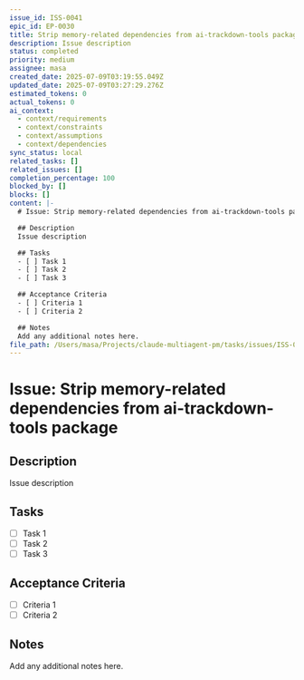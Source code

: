 ```yaml
---
issue_id: ISS-0041
epic_id: EP-0030
title: Strip memory-related dependencies from ai-trackdown-tools package
description: Issue description
status: completed
priority: medium
assignee: masa
created_date: 2025-07-09T03:19:55.049Z
updated_date: 2025-07-09T03:27:29.276Z
estimated_tokens: 0
actual_tokens: 0
ai_context:
  - context/requirements
  - context/constraints
  - context/assumptions
  - context/dependencies
sync_status: local
related_tasks: []
related_issues: []
completion_percentage: 100
blocked_by: []
blocks: []
content: |-
  # Issue: Strip memory-related dependencies from ai-trackdown-tools package

  ## Description
  Issue description

  ## Tasks
  - [ ] Task 1
  - [ ] Task 2
  - [ ] Task 3

  ## Acceptance Criteria
  - [ ] Criteria 1
  - [ ] Criteria 2

  ## Notes
  Add any additional notes here.
file_path: /Users/masa/Projects/claude-multiagent-pm/tasks/issues/ISS-0041-strip-memory-related-dependencies-from-ai-trackdown-tools-package.md
---
```


# Issue: Strip memory-related dependencies from ai-trackdown-tools package

## Description
Issue description

## Tasks
- [ ] Task 1
- [ ] Task 2
- [ ] Task 3

## Acceptance Criteria
- [ ] Criteria 1
- [ ] Criteria 2

## Notes
Add any additional notes here.

